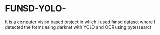 # FUNSD-YOLO-
It is a computer vision based project in which I used funsd dataset where I detected the forms using darknet with YOLO and OCR using pytessearct 
